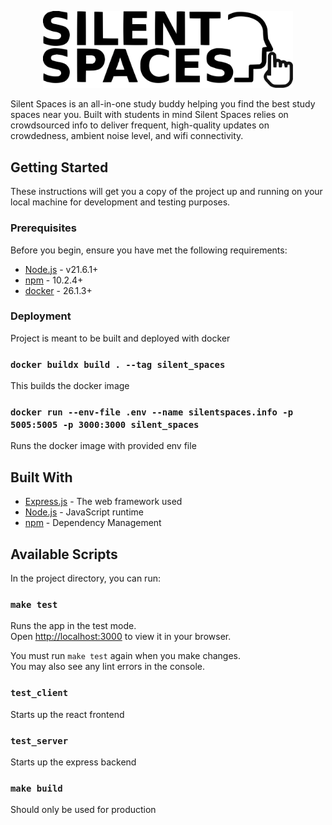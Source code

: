 
<p align="center">
  <img src="./client/src/assets/logo_black2.svg" width="400" title="Silent Spaces Logo">
</p>

Silent Spaces is an all-in-one study buddy helping you find the best study spaces near you. Built with students in mind Silent Spaces relies on crowdsourced info to deliver frequent, high-quality updates on crowdedness, ambient noise level, and wifi connectivity. 

## Getting Started

These instructions will get you a copy of the project up and running on your local machine for development and testing purposes.

### Prerequisites

Before you begin, ensure you have met the following requirements:
- [Node.js](https://nodejs.org/) - v21.6.1+
- [npm](https://www.npmjs.com/) - 10.2.4+
- [docker](https://www.docker.com/) - 26.1.3+

### Deployment

Project is meant to be built and deployed with docker

### `docker buildx build . --tag silent_spaces`

This builds the docker image

### `docker run --env-file .env --name silentspaces.info -p 5005:5005 -p 3000:3000 silent_spaces`

Runs the docker image with provided env file

## Built With

* [Express.js](https://expressjs.com/) - The web framework used
* [Node.js](https://nodejs.org/) - JavaScript runtime
* [npm](https://www.npmjs.com/) - Dependency Management

## Available Scripts

In the project directory, you can run:

### `make test`

Runs the app in the test mode.\
Open [http://localhost:3000](http://localhost:3000) to view it in your browser.

You must run `make test` again when you make changes.\
You may also see any lint errors in the console.

### `test_client`

Starts up the react frontend

### `test_server`

Starts up the express backend

### `make build`

Should only be used for production